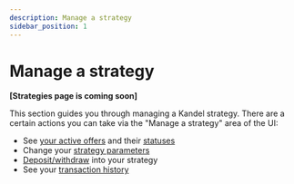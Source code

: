 ```yaml
---
description: Manage a strategy
sidebar_position: 1
---
```



# Manage a strategy

**[Strategies page is coming soon]**

This section guides you through managing a Kandel strategy.
There are a certain actions you can take via the "Manage a strategy" area of the UI:

* See [your active offers](./overview-tab.md#list-of-active-offers) and their [statuses](statuses-and-alerts.md)
* Change your [strategy parameters](parameters-tab.md)
* [Deposit/withdraw](./parameters-tab.md#unallocated-inventory) into your strategy
* See your [transaction history](./history-tab.md)